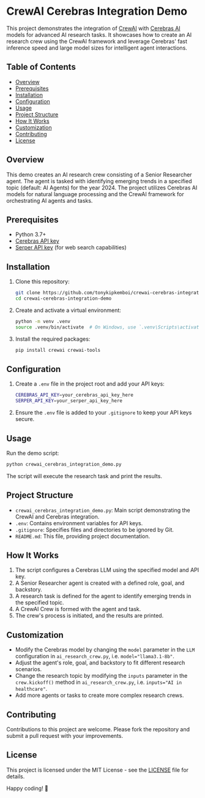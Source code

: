 # CrewAI Cerebras Integration Demo

This project demonstrates the integration of [CrewAI](https://github.com/crewai/crewai) with [Cerebras AI](https://www.cerebras.net/) models for advanced AI research tasks. 
It showcases how to create an AI research crew using the CrewAI framework and leverage Cerebras' fast inference speed and large model sizes for intelligent agent interactions.

## Table of Contents

- [Overview](#overview)
- [Prerequisites](#prerequisites)
- [Installation](#installation)
- [Configuration](#configuration)
- [Usage](#usage)
- [Project Structure](#project-structure)
- [How It Works](#how-it-works)
- [Customization](#customization)
- [Contributing](#contributing)
- [License](#license)

## Overview

This demo creates an AI research crew consisting of a Senior Researcher agent. The agent is tasked with identifying emerging trends in a specified topic (default: AI Agents) for the year 2024. 
The project utilizes Cerebras AI models for natural language processing and the CrewAI framework for orchestrating AI agents and tasks.

## Prerequisites

- Python 3.7+
- [Cerebras API key](https://console.cerebras.net/keys)
- [Serper API key](https://serper.ai/) (for web search capabilities)

## Installation

1. Clone this repository:

   ```bash
   git clone https://github.com/tonykipkemboi/crewai-cerebras-integration-demo.git
   cd crewai-cerebras-integration-demo
   ```

2. Create and activate a virtual environment:

   ```bash
   python -m venv .venv
   source .venv/bin/activate  # On Windows, use `.venv\Scripts\activate`
   ```

3. Install the required packages:

   ```bash
   pip install crewai crewai-tools
   ```

## Configuration

1. Create a `.env` file in the project root and add your API keys:

   ```bash
   CEREBRAS_API_KEY=your_cerebras_api_key_here
   SERPER_API_KEY=your_serper_api_key_here
   ```

2. Ensure the `.env` file is added to your `.gitignore` to keep your API keys secure.

## Usage

Run the demo script:

```bash
python crewai_cerebras_integration_demo.py
```

The script will execute the research task and print the results.

## Project Structure

- `crewai_cerebras_integration_demo.py`: Main script demonstrating the CrewAI and Cerebras integration.
- `.env`: Contains environment variables for API keys.
- `.gitignore`: Specifies files and directories to be ignored by Git.
- `README.md`: This file, providing project documentation.

## How It Works

1. The script configures a Cerebras LLM using the specified model and API key.
2. A Senior Researcher agent is created with a defined role, goal, and backstory.
3. A research task is defined for the agent to identify emerging trends in the specified topic.
4. A CrewAI Crew is formed with the agent and task.
5. The crew's process is initiated, and the results are printed.

## Customization

- Modify the Cerebras model by changing the `model` parameter in the `LLM` configuration in `ai_research_crew.py`, i.e. `model="llama3.1-8b"`.
- Adjust the agent's role, goal, and backstory to fit different research scenarios.
- Change the research topic by modifying the `inputs` parameter in the `crew.kickoff()` method in `ai_research_crew.py`, i.e. `inputs="AI in healthcare"`.
- Add more agents or tasks to create more complex research crews.

## Contributing

Contributions to this project are welcome. Please fork the repository and submit a pull request with your improvements.

## License

This project is licensed under the MIT License - see the [LICENSE](LICENSE) file for details.

Happy coding! 🚀
